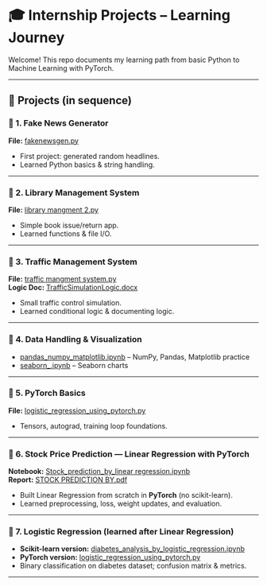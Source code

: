 # 🎓 Internship Projects – Learning Journey

Welcome! This repo documents my learning path from basic Python to Machine Learning with PyTorch.

---

## 📂 Projects (in sequence)

### 🔹 1. Fake News Generator
**File:** [fakenewsgen.py](fakenewsgen.py)  
- First project: generated random headlines.
- Learned Python basics & string handling.

---

### 🔹 2. Library Management System
**File:** [library mangment 2.py](library%20mangment%202.py)  
- Simple book issue/return app.
- Learned functions & file I/O.

---

### 🔹 3. Traffic Management System
**File:** [traffic mangment system.py](traffic%20mangment%20system.py)  
**Logic Doc:** [TrafficSimulationLogic.docx](TrafficSimulationLogic.docx)  
- Small traffic control simulation.
- Learned conditional logic & documenting logic.

---

### 🔹 4. Data Handling & Visualization
- [pandas_numpy_matplotlib.ipynb](pandas_numpy_matplotlib.ipynb) – NumPy, Pandas, Matplotlib practice  
- [seaborn_.ipynb](seaborn_.ipynb) – Seaborn charts

---

### 🔹 5. PyTorch Basics
**File:** [logistic_regression_using_pytorch.py](logistic_regression_using_pytorch.py)  
- Tensors, autograd, training loop foundations.

---

### 🔹 6. Stock Price Prediction — **Linear Regression with PyTorch**
**Notebook:** [Stock_prediction_by_linear regression.ipynb](Stock_prediction_by_linear%20regression.ipynb)  
**Report:** [STOCK PREDICTION BY.pdf](STOCK%20PREDICTION%20BY.pdf)  
- Built Linear Regression from scratch in **PyTorch** (no scikit-learn).  
- Learned preprocessing, loss, weight updates, and evaluation.

---

### 🔹 7. Logistic Regression (learned **after** Linear Regression)
- **Scikit-learn version:** [diabetes_analysis_by_logistic_regression.ipynb](diabetes_analysis_by_logistic_regression.ipynb)  
- **PyTorch version:** [logistic_regression_using_pytorch.py](logistic_regression_using_pytorch.py)  
- Binary classification on diabetes dataset; confusion matrix & metrics.

---

